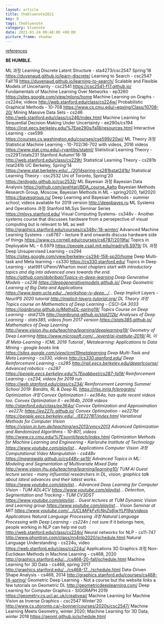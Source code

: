 ```yaml
---
layout: article
title: thebluenote2021
key: 0
tags: thebluenote
category: bluenote
date: 2021-01-24 09:48:00 +08:00
picture_frame: shadow
---
```

[references](https://www.facebook.com/groups/TensorFlowKR/permalink/1407401146267606/)

**BE HUMBLE.**
<!--more-->
ML 과정
Learning Discrete Latent Structure - sta4273/csc2547 Spring'18 https://duvenaud.github.io/learn-discrete/
Learning to Search - csc2547 Fall'19 https://duvenaud.github.io/learning-to-search/
Scalable and Flexible Models of Uncertainty - csc2541 https://csc2541-f17.github.io/
Fundamentals of Machine Learning Over Networks - ep3260 https://sites.google.com/view/mlons/home
Machine Learning on Graphs - cs224w, videos http://web.stanford.edu/class/cs224w/
Probabilistic Graphical Methods - 10-708 https://www.cs.cmu.edu/~epxing/Class/10708-20/
Mining Massive Data Sets - cs246 http://web.stanford.edu/class/cs246/index.html
Machine Learning for Sequential Decision Making Under Uncertainty - ee290s/cs194 https://inst.eecs.berkeley.edu/%7Eee290s/fa18/resources.html
Interactive Learning - cse599 https://courses.cs.washington.edu/courses/cse599i/20wi/
ML Theory 과정
Statistical Machine Learning - 10-702/36-702 with videos, 2016 videos https://www.stat.cmu.edu/~ryantibs/statml/
Statistical Learning Theory - cs229T/stats231 Stanford Autumn'18-19 http://web.stanford.edu/class/cs229t/
Statistical Learning Theory - cs281b /stat241b UC Berkeley, Spring'14
https://www.stat.berkeley.edu/.../2014spring-cs281bstat241b/
Statistical Learning Theory - csc2532 Uni of Toronto, Spring'20 https://erdogdu.github.io/csc2532/
ML Bayesian 과정
Bayesian Data Analysis https://github.com/avehtari/BDA_course_Aalto
Bayesian Methods Research Group, Moscow, Bayesian Methods in ML - spring2020, fall2020 https://bayesgroup.ru/
Deep Learning and Bayesian Methods - summer school, videos available for 2019 version http://deepbayes.ru
ML Systems and Operations 과정
Stanford MLSys Seminar Series https://mlsys.stanford.edu/
Visual Computing Systems- cs348v - Another systems course that discusses hardware from a persepective of visual computing but is relevant to ML as well http://graphics.stanford.edu/courses/cs348v-18-winter/
Advanced Machine Learning Systems - cs6787 - lecture 9 and onwards discuss hardware side of things https://www.cs.cornell.edu/courses/cs6787/2019fa/
Topics in Deployable ML - 6.S979 https://people.csail.mit.edu/madry/6.S979/
DL 과정
Deep Unsupervised Learning - cs294 https://sites.google.com/view/berkeley-cs294-158-sp20/home
Deep Multi-task and Meta learning - cs330 https://cs330.stanford.edu/
Topics in Deep Learning - stat991 UPenn/Wharton *most chapters start with introductory topics and dig into advanced ones towards the end. https://github.com/dobriban/Topics-in-deep-learning
Deep Generative Models - cs236 https://deepgenerativemodels.github.io/
Deep Geometric Learning of Big Data and Applications https://www.ipam.ucla.edu/.../workshop-iv-deep.../...
Deep Implicit Layers - NeurIPS 2020 tutorial http://implicit-layers-tutorial.org/
DL Theory 과정
Topics course on Mathematics of Deep Learning - CSCI-GA 3033 https://joanbruna.github.io/MathsDL-spring19/
Topics Course on Deep Learning - stat212b http://joanbruna.github.io/stat212b/
Analyses of Deep Learning - stats385, videos from 2017 version https://stats385.github.io/
Mathematics of Deep Learning http://www.vision.jhu.edu/teaching/learning/deeplearning19/
Geometry of Deep Learning https://www.microsoft.com/.../event/ai-institute-2019/
RL 이론
Meta-Learning - ICML 2019 Tutorial , Metalearning: Applications to Data Mining - google books link https://sites.google.com/view/icml19metalearning
Deep Multi-Task and Meta Learning - cs330, videos http://cs330.stanford.edu/
Deep Reinforcement Learning - cs285 http://rail.eecs.berkeley.edu/deeprlcourse/
Advanced robotics - cs287 https://people.eecs.berkeley.edu/%7Epabbeel/cs287-fa19/
Reinforcement Learning - cs234, videos for 2019 run https://web.stanford.edu/class/cs234/
Reinforcement Learning Summer School 2019: Bandits, RL & Deep RL https://rlss.inria.fr/program/
Optimization 과정
Convex Optimization I - ee364a, has quite recent videos too. Convex Optimization II - ee364b, 2008 videos http://stanford.edu/class/ee364a/
Convex Optimization and Approximation - ee227c https://ee227c.github.io/
Convex Optimization - ee227bt https://people.eecs.berkeley.edu/.../EE227BT/index.html
Variational Methods for Computer Vision https://vision.in.tum.de/teaching/ws2013/vmcv2013
Advanced Optimization and Randomized Algorithms - 10-801, videos http://www.cs.cmu.edu/%7Esuvrit/teach/index.html
Optimization Methods for Machine Learning and Engineering - Karlsruhe Institute of Technology https://www.youtube.com/playlist...
Applications Computer Vision 과정
Computational Video Manipulation - cs448v https://magrawala.github.io/cs448v-sp19/
Advanced Topics in ML: Modeling and Segmentation of Multivariate Mixed Data http://www.vision.jhu.edu/teaching/learning/learning10/
TUM AI Guest lecture series - many influential researchers in DL, vision, graphics talk about latest advances and their latest works. https://www.youtube.com/playlist...
Advanced Deep Learning for Computer Vision - TUM ADL4CV https://www.youtube.com/playlist...
Detection, Segmentation and Tracking - TUM CV3DST https://www.youtube.com/playlist...
Guest lectures at TUM Dynamic Vision and Learning group https://www.youtube.com/playlist...
Vision Seminar at MIT https://www.youtube.com/.../UCLMiFkFyfcNnZs6iwYLPI9g/videos
Applications Natural Language Processing 과정
Natural Language Processing with Deep Learning - cs224n (* not sure if it belongs here, people working in NLP can help me out) http://web.stanford.edu/class/cs224n/
Neural networks for NLP - cs11-747 http://www.phontron.com/class/nn4nlp2020/schedule.html
Natural Language Understanding - cs224u, video https://web.stanford.edu/class/cs224u/
Applications 3D Graphics 과정
Non-Euclidean Methods in Machine Learning - cs468, 2020 http://graphics.stanford.edu/.../cs468-20-fall/schedule.html
Machine Learning for 3D Data - cs468, spring 2017 http://graphics.stanford.edu/.../cs468-17.../schedule.html
Data-Driven Shape Analysis - cs468, 2014 http://graphics.stanford.edu/courses/cs468-14-spring/
Geometric Deep Learning - Not a course but the website links a few tutorials on Geometric DL http://geometricdeeplearning.com/
Deep Learning for Computer Graphics - SIGGRAPH 2019 https://geometry.cs.ucl.ac.uk/creativeai/
Machine Learning for Machine Vision as Inverse Graphics - csc2547 Winter'20 http://www.cs.utoronto.ca/~bonner/courses/2020s/csc2547/
Machine Learning Meets Geometry, winter 2020; Machine Learning for 3D Data, winter 2018 https://geoml.github.io/schedule.html
